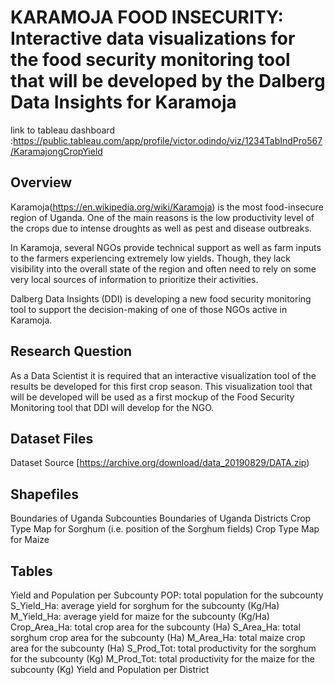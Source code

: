 # KARAMOJA FOOD INSECURITY: Interactive data visualizations for the food security monitoring tool that will be developed by the Dalberg Data Insights for Karamoja 

link to tableau dashboard :https://public.tableau.com/app/profile/victor.odindo/viz/1234TabIndPro567/KaramajongCropYield
## Overview 

Karamoja(https://en.wikipedia.org/wiki/Karamoja) is the most food-insecure region of Uganda. One of the main reasons is the low productivity level of the crops due to intense droughts as well as pest and disease outbreaks.

In Karamoja, several NGOs provide technical support as well as farm inputs to the farmers experiencing extremely low yields. Though, they lack visibility into the overall state of the region and often need to rely on some very local sources of information to prioritize their activities.

Dalberg Data Insights (DDI) is developing a new food security monitoring tool to support the decision-making of one of those NGOs active in Karamoja.

## Research Question

As a Data Scientist it is required that an interactive visualization tool of the results be developed for this first crop season. This visualization tool that will be developed will be used as a first mockup of the Food Security Monitoring tool that DDI will develop for the NGO.

## Dataset Files 

Dataset Source [https://archive.org/download/data_20190829/DATA.zip)

## Shapefiles
Boundaries of Uganda Subcounties 
Boundaries of Uganda Districts 
Crop Type Map for Sorghum (i.e. position of the Sorghum fields)
Crop Type Map for Maize
## Tables
Yield and Population per Subcounty
POP: total population for the subcounty 
S_Yield_Ha: average yield for sorghum for the subcounty (Kg/Ha)
M_Yield_Ha: average yield for maize for the subcounty (Kg/Ha)
Crop_Area_Ha: total crop area for the subcounty (Ha)
S_Area_Ha: total sorghum crop area for the subcounty (Ha)
M_Area_Ha: total maize crop area for the subcounty (Ha)
S_Prod_Tot: total productivity for the sorghum for the subcounty (Kg)
M_Prod_Tot: total productivity for the maize for the subcounty (Kg)
Yield and Population per District
